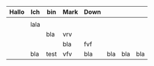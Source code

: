 | Hallo | Ich  | bin  | Mark | Down |     |     |     |
| ----- | ---- | ---- | ---- | ---- | --- | --- | --- |
|       |      |      |      |      |     |     |     |
|       | lala |      |      |      |     |     |     |
|       |      | bla  | vrv  |      |     |     |     |
|       |      |      | bla  | fvf  |     |     |     |
|       | bla  | test | vfv  | bla  | bla | bla | bla |

